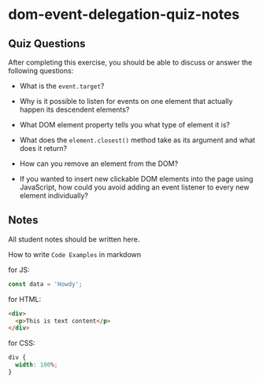 # dom-event-delegation-quiz-notes

## Quiz Questions

After completing this exercise, you should be able to discuss or answer the following questions:

- What is the `event.target`?

- Why is it possible to listen for events on one element that actually happen its descendent elements?

- What DOM element property tells you what type of element it is?

- What does the `element.closest()` method take as its argument and what does it return?

- How can you remove an element from the DOM?

- If you wanted to insert new clickable DOM elements into the page using JavaScript, how could you avoid adding an event listener to every new element individually?

## Notes

All student notes should be written here.

How to write `Code Examples` in markdown

for JS:

```javascript
const data = 'Howdy';
```

for HTML:

```html
<div>
  <p>This is text content</p>
</div>
```

for CSS:

```css
div {
  width: 100%;
}
```
